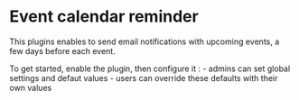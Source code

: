 # Event calendar reminder

This plugins enables to send email notifications with upcoming events, a few days before each event.

To get started, enable the plugin, then configure it :
	- admins can set global settings and defaut values
	- users can override these defaults with their own values


